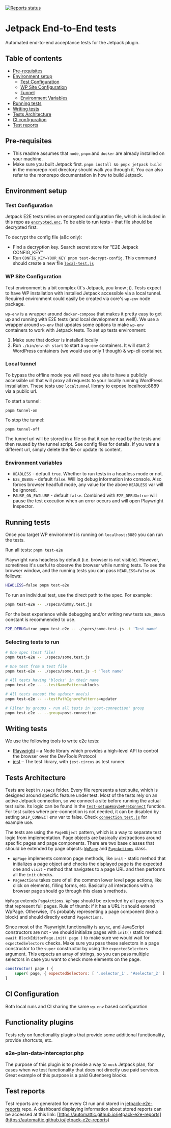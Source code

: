 [![Reports status](https://img.shields.io/website?down_color=grey&down_message=Dashboard%20offline&style=for-the-badge&label=E2E%20TEST%20REPORTS&up_color=green&up_message=see%20dashboard&url=https%3A%2F%2Fautomattic.github.io%2Fjetpack-e2e-reports%2F%23%2F)](https://automattic.github.io/jetpack-e2e-reports)

# Jetpack End-to-End tests

Automated end-to-end acceptance tests for the Jetpack plugin.

## Table of contents

- [Pre-requisites](#pre-requisites)
- [Environment setup](#environment-setup)
	- [Test Configuration](#test-configuration)
	- [WP Site Configuration](#wp-site-configuration)
	- [Tunnel](#local-tunnel)
	- [Environment Variables](#environment-variables)
- [Running tests](#running-tests)
- [Writing tests](#writing-tests)
- [Tests Architecture](#tests-architecture)
- [CI configuration](#ci-configuration)
- [Test reports](#test-reports)

## Pre-requisites

* This readme assumes that `node`, `pnpm` and `docker` are already installed on your machine.
* Make sure you built Jetpack first. `pnpm install && pnpx jetpack build` in the monorepo root directory should walk you through it. You can also refer to the monorepo documentation in how to build Jetpack.

## Environment setup

### Test Configuration

Jetpack E2E tests relies on encrypted configuration file, which is included in this repo as [`encrypted.enc`](./config/encrypted.enc). To be able to run tests - that file should be decrypted first.

To decrypt the config file (a8c only):

- Find a decryption key. Search secret store for "E2E Jetpack CONFIG_KEY"
- Run `CONFIG_KEY=YOUR_KEY pnpm test-decrypt-config`. This command should create a new file  [`local-test.js`](./config/local-test.js)

### WP Site Configuration

Test environment is a bit complex (It's Jetpack, you know ;)). Tests expect to have WP installation with installed Jetpack accessible via a local tunnel. Required environment could easily be created via core's `wp-env` node package.

`wp-env` is a wrapper around `docker-compose` that makes it pretty easy to get up and running with E2E tests (and local development as well!). We use a wrapper around `wp-env` that updates some options to make `wp-env` containers to work with Jetpack tests. To set up tests environment:

1. Make sure that docker is installed locally
2. Run `./bin/env.sh start` to start a `wp-env` containers. It will start 2 WordPress containers (we would use only 1 though) & wp-cli container.

### Local tunnel

To bypass the offline mode you will need you site to have a publicly accessible url that will proxy all requests to your locally running WordPress installation.
These tests use `localtunnel` library to expose localhost:8889 via a public url.

To start a tunnel:
```
pnpm tunnel-on
```

To stop the tunnel:
```
pnpm tunnel-off
```

The tunnel url will be stored in a file so that it can be read by the tests and then reused by the tunnel script. See config files for details. If you want a different url, simply delete the file or update its content. 

### Environment variables

* `HEADLESS` - default `true`. Whether to run tests in a headless mode or not.
* `E2E_DEBUG` - default `false`. Will log debug information into console. Also forces browser headfull mode, any value for the above `HEADLESS` var will be ignored.
* `PAUSE_ON_FAILURE` - default `false`. Combined with `E2E_DEBUG=true` will pause the test execution when an error occurs and will open Playwright Inspector.

## Running tests

Once you target WP environment is running on `localhost:8889` you can run the tests.

Run all tests: `pnpm test-e2e`

Playwright runs headless by default (i.e. browser is not visible). However, sometimes it's useful to observe the browser while running tests. To see the browser window, and the running tests you can pass `HEADLESS=false` as follows:

```bash
HEADLESS=false pnpm test-e2e
```

To run an individual test, use the direct path to the spec. For example:

```bash
pnpm test-e2e -- ./specs/dummy.test.js
```

For the best experience while debugging and/or writing new tests `E2E_DEBUG` constant is recommended to use.

```bash
E2E_DEBUG=true pnpm test-e2e -- ./specs/some.test.js -t 'Test name'
```

### Selecting tests to run

```bash
# One spec (test file)
pnpm test-e2e -- ./specs/some.test.js

# One test from a test file
pnpm test-e2e -- ./specs/some.test.js -t 'Test name'

# All tests having 'blocks' in their name
pnpm test-e2e -- --testNamePattern=blocks

# All tests except the updater one(s)
pnpm test-e2e -- --testPathIgnorePatterns=updater

# Filter by groups - run all tests in 'post-connection' group
pnpm test-e2e -- --group=post-connection

```

## Writing tests

We use the following tools to write e2e tests:

- [Playwright](https://github.com/microsoft/playwright) – a Node library which provides a high-level API to control the browser over the DevTools Protocol
- [jest](https://jestjs.io/) – The test library, with `jest-circus` as test runner.

## Tests Architecture

Tests are kept in `/specs` folder. Every file represents a test suite, which is designed around specific feature under test. Most of the tests rely on an active Jetpack connection, so we connect a site before running the actual test suite. Its logic can be found in the [`test-setup#maybePreConnect`](lib/env/test-setup.js) function. For test suites where pre-connection is not needed, it can be disabled by setting `SKIP_CONNECT` env var to false. Check [`connection.test.js`](./specs/connection.test.js) for example use.

The tests are using the `PageObject` pattern, which is a way to separate test logic from implementation. Page objects are basically abstractions around specific pages and page components. 
There are two base classes that should be extended by page objects: [`WpPage`](lib/pages/wp-page.js) and [`PageActions`](lib/pages/page-actions.js) class.

* `WpPage` implements common page methods, like `init` - static method that initializes a page object and checks the displayed page is the expected one and `visit` - method that navigates to a page URL and then performs all the `init` checks.
* `PageActions` takes care of all the common lower level page actions, like click on elements, filling forms, etc. Basically all interactions with a browser page should go through this class's methods. 

`WpPage` extends `PageActions`.
`WpPage` should be extended by all page objects that represent full pages. Rule of thumb: if it has a URL it should extend WpPage. Otherwise, it's probably representing a page component (like a block) and should directly extend `PageActions`. 

Since most of the Playwright functionality is `async`, and JavaScript constructors are not - we should initialize pages with `init()` static method: `await BlockEditorPage.init( page )` to make sure we would wait for `expectedSelectors` checks.
Make sure you pass these selectors in a page constructor to the `super` constructor by using the `expectedSelectors` argument. This expects an array of strings, so you can pass multiple selectors in case you want to check more elements on the page.  

```js
constructor( page ) {
	super( page, { expectedSelectors: [ '.selector_1', '#selector_2' ] } );
}
```

## CI Configuration

Both local runs and CI sharing the same `wp-env` based configuration

## Functionality plugins

Tests rely on functionality plugins that provide some additional functionality, provide shortcuts, etc.

### e2e-plan-data-interceptor.php

The purpose of this plugin is to provide a way to `mock` Jetpack plan, for cases when we test functionality that does not directly use paid services. Great example of this purpose is a paid Gutenberg blocks.

## Test reports

Test reports are generated for every CI run and stored in [jetpack-e2e-reports](https://github.com/Automattic/jetpack-e2e-reports) repo. A dashboard displaying information about stored reports can be accessed at this link: [https://automattic.github.io/jetpack-e2e-reports](https://automattic.github.io/jetpack-e2e-reports)
